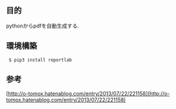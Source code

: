 
## 目的

pythonからpdfを自動生成する.

## 環境構築

```
 $ pip3 install reportlab
```

## 参考
[http://o-tomox.hatenablog.com/entry/2013/07/22/221158](http://o-tomox.hatenablog.com/entry/2013/07/22/221158)
